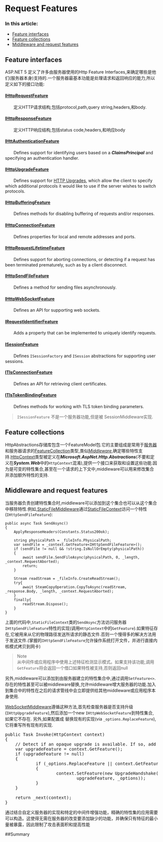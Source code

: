 # Request Features
### In this article:
* [Feature interfaces](#feature-interfaces)
* [Feature collections](#)
* [Middleware and request features](#)

## Feature interfaces<div id='feature-interfaces'></div>
ASP.NET 5 定义了许多由服务器使用的Http Feature Interfaces,来确定哪些是他们(服务器本身)支持的.一个服务器最基本功能是处理请求和返回响应的能力,所以定义如下的接口功能:
#### [IHttpRequestFeature]()
　　定义HTTP请求结构,包括protocol,path,query string,headers,和body.
#### [IHttpResponseFeature]()
　　定义HTTP响应结构,包括status code,headers,和响应body
#### [IHttAuthenticationFeature]()
　　Defines support for identifying users based on a ***ClaimsPrincipal*** and specifying an authentication handler.
#### [IHttpUpgradeFeature]()
　　Defines support for [HTTP Upgrades](), which allow the client to specify which additional protocols it would like to use if the server wishes to switch protocols.
#### [IHttpBufferingFeature]()
　　Defines methods for disabling buffering of requests and/or responses.
#### [IHttpConnectionFeature]()
　　Defines properties for local and remote addresses and ports.
#### [IHttpRequestLifetimeFeature]()
　　Defines support for aborting connections, or detecting if a request has been terminated prematurely, such as by a client disconnect.
#### [IHttpSendFileFeature]()
　　Defines a method for sending files asynchronously.
#### [IHttpWebSocketFeature]()
　　Defines an API for supporting web sockets.
#### [IRequestIdentifierFeature]()
　　Adds a property that can be implemented to uniquely identify requests.
#### [ISessionFeature]()
　　Defines <code>ISessionFactory</code> and <code>ISession</code> abstractions for supporting user sessions.
#### [ITlsConnectionFeature]()
　　Defines an API for retrieving client certificates.
#### [ITlsTokenBindingFeature]()
　　Defines methods for working with TLS token binding parameters.
> <code>ISessionFeature</code> 不是一个服务器功能,但是被 SessionMiddleware实现.

## Feature collections
HttpAbstractions存储库包含一个FeatureModel包.它的主要组成是常用于[服务器]()和服务器请求的[FeatureCollection]()类型,类似[*Middleware*](),确定哪些特性支持.[HttpContext]()类型被定义在***Microsoft.AspNet.Http.Abstractions***(不要和定义在***System.Web***中的<code>HttpContext</code>混淆),提供一个接口来获取和设置这些功能.因为是可变的特性集合,甚至在一个请求的上下文中,middleware可以用来修改集合并添加额外特性的支持.

## Middleware and request features
当服务器负责创建特性集合时,middleware可以添加到这个集合也可以从这个集合中移除特性.例如,[StaticFileMiddleware]()通过[StaticFileContext]()访问一个特性(<code>IHttpSendFileFeature</code>):

	public async Task SendAsync()
	{
		ApplyResponseHeaders(Constants.Status200ok);
		
		string physicalPath = _fileInfo.PhysicalPath;
		var sendFile = _context.GetFeature<IHttpSendFileFeature>();
		if (sendFile != null && !string.IsNullOrEmpty(physicalPath))
		{
			await sendFile.SendFileAsync(physicalPath, 0, _length, _context.RequestAborted);
			return;
		}
		
		Stream readStream = _fileInfo.CreateReadStream();
		try{
			await SteamCopyOperation.CopyToAsync(readStream, _response.Body, _length, _context.RequestAborted);
		}
		finally{
			readStream.Dispose();
		}
	}
上面的代码中,<code>StaticFileContext</code>类的<code>SendAsync</code>方法访问服务器<code>IHttpSendFileFeature</code>特性的实现(调用<code>HttpContext</code>中的<code>GetFeature</code>).如果特征存在,它被用来从它的物理路径发送所请求的静态文件.否则一个慢得多的解决方法用于发送文件.(掌握的<code>IHttpSendFileFeature</code>允许操作系统打开文件，并进行直接内核模式拷贝到网卡)
> Note   
> 从中间件或应用程序中使用上述特征检测显示模式。如果支持该功能,调用<code>GetFeature</code>将会返回一个借口如果特性被支持,否则返回null
  
另外,middleware可以添加到由服务器建立的特性集合中,通过调用<code>SetFeature<></code>.存在的特性甚至可以被middleware替换,允许middleware增大服务器的功能.加入到集合中的特性在之后的请求管线中会立即提供给其他middleware或应用程序本身使用.  
  
[WebSocketMiddleware]()遵循这种方法,首先检查服务器是否支持升级(<code>IHttpUpgradeFeature</code>),然后添加一个new <code>IHttpWebSocketFeature</code>到特性集合,如果它不存在. 另外,如果配置成 替换现有的实现(via <code>_options.ReplaceFeature</code>),它将重写所有现有的实现.
<pre>
public Task Invoke(HttpContext context)
{
	// Detect if an opaque upgrade is available. If so, add a websocket upgrade.
    var upgradeFeature = context.GetFeature<IHttpUpgradeFeature>();
    if (upgradeFeature != null)
    {
            if (_options.ReplaceFeature || context.GetFeature<IHttpWebSocketFeature>() == null)
            {
                    context.SetFeature<IHttpWebSocketFeature>(new UpgradeHandshake(context,
                            upgradeFeature, _options));
            }
    }

    return _next(context);
}
</pre>
  
通过结合自定义服务器的实现和特定的中间件增强功能，精确的特性集的应用需要可以构造。这使得无需在服务器的改变要添加缺少的功能，并确保只有特征的最小量被暴露，因此限制了攻击表面积和提高性能

##Summary
